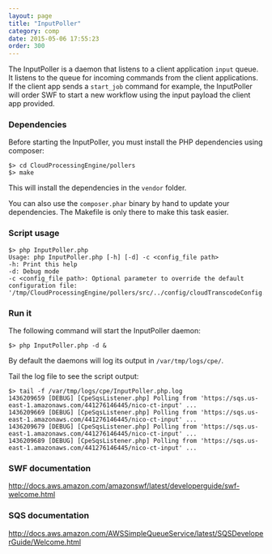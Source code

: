 ```yaml
---
layout: page
title: "InputPoller"
category: comp
date: 2015-05-06 17:55:23
order: 300
---
```


The InputPoller is a daemon that listens to a client application `input` queue. It listens to the queue for incoming commands from the client applications. If the client app sends a `start_job` command for example, the InputPoller will order SWF to start a new workflow using the input payload the client app provided.

### Dependencies

Before starting the InputPoller, you must install the PHP dependencies using composer:

```
$> cd CloudProcessingEngine/pollers
$> make
```

This will install the dependencies in the `vendor` folder.

You can also use the `composer.phar` binary by hand to update your dependencies. The Makefile is only there to make this task easier.

### Script usage

```
$> php InputPoller.php 
Usage: php InputPoller.php [-h] [-d] -c <config_file path>
-h: Print this help
-d: Debug mode
-c <config_file path>: Optional parameter to override the default configuration file: '/tmp/CloudProcessingEngine/pollers/src/../config/cloudTranscodeConfig.json'.
```

### Run it

The following command will start the InputPoller daemon:

```
$> php InputPoller.php -d &

```

By default the daemons will log its output in `/var/tmp/logs/cpe/`.

Tail the log file to see the script output:

```
$> tail -f /var/tmp/logs/cpe/InputPoller.php.log 
1436209659 [DEBUG] [CpeSqsListener.php] Polling from 'https://sqs.us-east-1.amazonaws.com/441276146445/nico-ct-input' ...
1436209669 [DEBUG] [CpeSqsListener.php] Polling from 'https://sqs.us-east-1.amazonaws.com/441276146445/nico-ct-input' ...
1436209679 [DEBUG] [CpeSqsListener.php] Polling from 'https://sqs.us-east-1.amazonaws.com/441276146445/nico-ct-input' ...
1436209689 [DEBUG] [CpeSqsListener.php] Polling from 'https://sqs.us-east-1.amazonaws.com/441276146445/nico-ct-input' ...
```

### SWF documentation

http://docs.aws.amazon.com/amazonswf/latest/developerguide/swf-welcome.html

### SQS documentation

http://docs.aws.amazon.com/AWSSimpleQueueService/latest/SQSDeveloperGuide/Welcome.html
